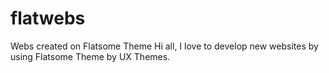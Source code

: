 # flatwebs
Webs created on Flatsome Theme
Hi all,
I love to develop new websites by using Flatsome Theme by UX Themes.
